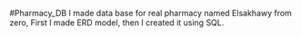 #Pharmacy_DB
I made data base for real pharmacy named Elsakhawy from zero, First I made ERD model, then I created it using SQL.
